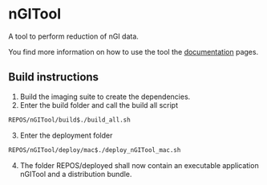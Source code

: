 # nGITool
A tool to perform reduction of nGI data.

You find more information on how to use the tool the [documentation](https://neutronimaging.github.io/nGITool/) pages.


## Build instructions
1. Build the imaging suite to create the dependencies.
2. Enter the build folder and call the build all script
```bash
REPOS/nGITool/build$./build_all.sh
```
3. Enter the deployment folder
```bash
REPOS/nGITool/deploy/mac$./deploy_nGITool_mac.sh
```
4. The folder REPOS/deployed shall now contain an executable application nGITool and a distribution bundle.
